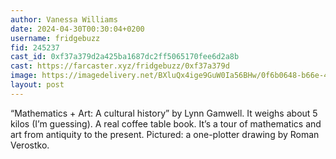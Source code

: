 ```yaml
---
author: Vanessa Williams
date: 2024-04-30T00:30:04+0200
username: fridgebuzz
fid: 245237
cast_id: 0xf37a379d2a425ba1687dc2ff5065170fee6d2a8b
cast: https://farcaster.xyz/fridgebuzz/0xf37a379d
image: https://imagedelivery.net/BXluQx4ige9GuW0Ia56BHw/0f6b0648-b66e-43a7-8752-4728e3b15900/original
layout: post
---
```


“Mathematics + Art: A cultural history” by Lynn Gamwell. It weighs about 5 kilos (I’m guessing). A real coffee table book. It’s a tour of mathematics and art from antiquity to the present. Pictured: a one-plotter drawing by Roman Verostko.

<img src='https://imagedelivery.net/BXluQx4ige9GuW0Ia56BHw/0f6b0648-b66e-43a7-8752-4728e3b15900/original' alt='' referrerpolicy='no-referrer'/>
<img src='https://imagedelivery.net/BXluQx4ige9GuW0Ia56BHw/301fd9d2-f1f1-4907-f234-b58d255a0a00/original' alt='' referrerpolicy='no-referrer'/>
